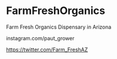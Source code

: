 # FarmFreshOrganics
Farm Fresh Organics Dispensary in Arizona

instagram.com/paut_grower

https://twitter.com/Farm_FreshAZ
